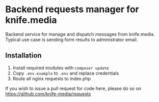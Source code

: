 # Backend requests manager for knife.media

Backend service for manage and dispatch messages from knife.media. Typical use case is sending form results to administrator email.

## Installation

1. Install required modules with `composer update`
2. Copy `.env.example` to `.env` and replace credentials
3. Route all nginx requests to index.php

If you wish to issue a pull request for code here, please do so on https://github.com/knife-media/requests

